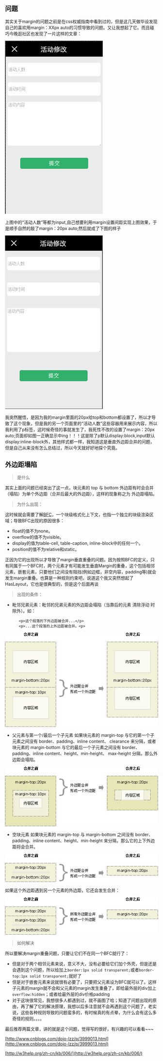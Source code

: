 
## 问题 ##
其实关于margin的问题之前是在css权威指南中看到过的，但是这几天做毕设发现自己的喜欢用margin：XXpx auto的习惯导致的问题。又让我想起了它。而且碰巧今晚逛社区也发现了一片这样的文章：

![图一](https://raw.githubusercontent.com/Anjing1993/mypassages/master/images/input.png)

上图中的“活动人数”等都为input,自己想要利用margin设置间距实现上图效果，于是顺手自然的敲了margin：20px auto;然后就成了下图的样子

![图二](https://raw.githubusercontent.com/Anjing1993/mypassages/master/images/p.png)

我突然醒悟，是因为我的margin里面的20px给top和bottom都设置了，所以才导致了这个现象，但是我的另一个页面里的“活动人数”这些容器用来展示内容，所以我利用了p标签，这时候奇怪的事就发生了，我死性不改的设置了margin：20px auto;页面却如图一正确显示中ing！！！这是除了p默认display:block,input默认display:inline-block外，其他样式都一样，我知道这是垂直外边距合并的问题，但是自己从来没有怎么总结过，所以今天就好好地探个究竟。


## 外边距塌陷 ##
> 是什么

其实上面的问题已经突出了这一点，块元素的 top 与 bottom 外边距有时会合并（塌陷）为单个外边距（合并后最大的外边距），这样的现象称之为 外边距塌陷。
> 为什么出现：

这时候就会需要了解[BFC](http://www.cnblogs.com/dojo-lzz/p/3999013.html)，一个块级格式化上下文，也指一个独立的块级渲染区域；导致BFC出现的原因很多：

- float的值不为none。
- overflow的值不为visible。
- display的值为table-cell, table-caption, inline-block中的任何一个。
- position的值不为relative和static。

正因为它的出现所以才导致了margin垂直重叠的问题。因为按照BFC的定义，只有同属于一个BFC时，两个元素才有可能发生垂直Margin的重叠，这个包括相邻元素，嵌套元素，只要他们之间没有阻挡(例如边框，非空内容，padding等)就会发生margin重叠。也算是一种规则约束吧，说道这个我又突然想起了HasLayout，它也是很典型的，但是这个后面再谈

> 出现的条件：

- 毗邻兄弟元素：毗邻的兄弟元素的外边距会塌陷（当靠后的元素 清除浮动 时除外）。如：
    
   	     <p>这个段落的下外边距被合并...</p>
         <p>...这个段落的上外边距被合并。<p>

![](https://raw.githubusercontent.com/Anjing1993/mypassages/master/images/mqrgin1.gif)

- 父元素与第一个/最后一个子元素
如果块元素的 margin-top 与它的第一个子元素之间没有 border、padding、inline content、 clearance 来分隔，或者块元素的 margin-bottom 与它的最后一个子元素之间没有 border、padding、inline content、height、min-height、 max-height 分隔，那么外边距会塌陷。

![](https://raw.githubusercontent.com/Anjing1993/mypassages/master/images/margin2.gif)

- 空块元素
如果块元素的 margin-top 与 margin-bottom 之间没有 border、padding、inline content、height、min-height 来分隔，那么它的上下外边距将会合并。

![](https://raw.githubusercontent.com/Anjing1993/mypassages/master/images/margin3.gif)

如果这个外边距遇到另一个元素的外边距，它还会发生合并：

![](https://raw.githubusercontent.com/Anjing1993/mypassages/master/images/margin4.gif)

> 如何解决

所以要解决margin重叠问题，只要让它们不在同一个BFC就行了：

- 但是对于两个相邻元素来说，意义不大，没有必要给它们加个外壳，但是还是会遇到这个问题，所以给加上`border:1px solid transparent;`或者`border-top:1px solid transparent;`就好了
- 但是对于嵌套元素来说就很有必要了，只要把父元素设为BFC就可以了。这样子元素的margin就不会和父元素的margin发生重叠了，即给最外层的div加上`overflow:hidden`；或者给最外层的div价格padding
- 对于这块很常见，我想很多人都遇到过，就不画图了哈；知道了问题出现的原由，再了解了它的解决原理，我想以后多注意就不会再遇到这个问题了，老实说，这些各种规则导致的问题蛮多的，有时候真的有点晕，为什么会有这么多奇怪的规则。。。。

最后推荐两篇文章，讲的就是这个问题，觉得写的很好，有兴趣的可以看看~~~ 

[http://www.cnblogs.com/dojo-lzz/p/3999013.html](http://www.cnblogs.com/dojo-lzz/p/3999013.html)

[http://w3help.org/zh-cn/kb/006/](http://w3help.org/zh-cn/kb/006/)


